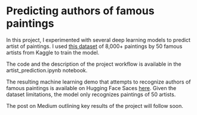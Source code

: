 # Predicting authors of famous paintings

In this project, I experimented with several deep learning models to predict artist of paintings. I used [this dataset](https://www.kaggle.com/datasets/ikarus777/best-artworks-of-all-time) of 8,000+ paintings by 50 famous artists from Kaggle to train the model.

The code and the description of the project workflow is available in the artist_prediction.ipynb notebook.

The resulting machine learning demo that attempts to recognize authors of famous paintings is available on Hugging Face Saces [here](https://huggingface.co/spaces/osydorchuk/painting_authors). Given the dataset limitations, the model only recognizes paintings of 50 artists.

The post on Medium outlining key results of the project will follow soon.
